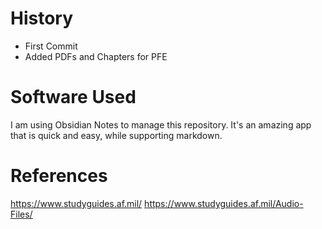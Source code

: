 # History
- First Commit
- Added PDFs and Chapters for PFE


# Software Used
I am using Obsidian Notes to manage this repository. It's an amazing app that is quick and easy, while supporting markdown.

# References
https://www.studyguides.af.mil/
https://www.studyguides.af.mil/Audio-Files/